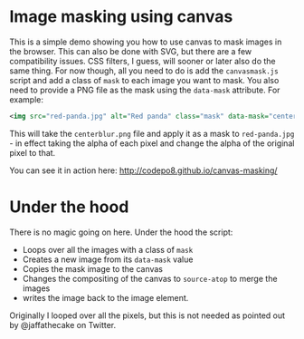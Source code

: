 Image masking using canvas
==========================

This is a simple demo showing you how to use canvas to mask images in the browser. This can also be done with SVG, but there are a few compatibility issues. CSS filters, I guess, will sooner or later also do the same thing. For now though, all you need to do is add the `canvasmask.js` script and add a class of `mask` to each image you want to mask. You also need to provide a PNG file as the mask using the `data-mask` attribute. For example: 

```xml
<img src="red-panda.jpg" alt="Red panda" class="mask" data-mask="centerblur.png">
```
This will take the `centerblur.png` file and apply it as a mask to `red-panda.jpg` - in effect taking the alpha of each pixel and change the alpha of the original pixel to that.

You can see it in action here: http://codepo8.github.io/canvas-masking/

Under the hood
==============

There is no magic going on here. Under the hood the script:

* Loops over all the images with a class of `mask`
* Creates a new image from its `data-mask` value
* Copies the mask image to the canvas 
* Changes the compositing of the canvas to `source-atop` to merge the images
* writes the image back to the image element.

Originally I looped over all the pixels, but this is not needed as pointed out by @jaffathecake on Twitter. 



